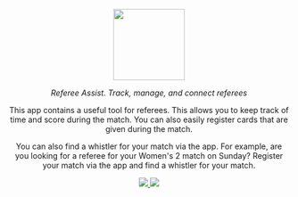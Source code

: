<p align="center">
  <a aria-label="fluiter gezocht logo">
    <img src="https://github.com/fluiter-gezocht/.github/assets/35312043/778836e9-1182-4943-b2df-876aabc48cab" width="128" />
  </a>
</p>

<p align="center">
  <em>Referee Assist. Track, manage, and connect referees</em>
</p>

<p align="center">
  This app contains a useful tool for referees. This allows you to keep track of time and score during the match. You can also easily register cards that are given during the match.
</p>

<p align="center">
  You can also find a whistler for your match via the app. For example, are you looking for a referee for your Women's 2 match on Sunday? Register your match via the app and find a whistler for your match.
</p>

<p align="center">
  <a href="https://apps.apple.com/nl/app/fluiter-gezocht/id6472076468?l=en-GB">
    <img src="https://img.shields.io/static/v1?label=&message=iOS App&color=275D93" />
  </a>
  
  <a href="[https://github.com/openmultiplayer/open.mp/releases](https://play.google.com/store/apps/details?id=net.azurewebsites.multiplatformapp)">
    <img src="https://img.shields.io/static/v1?label=&message=Android App&color=275D93" />
  </a>
</p>
